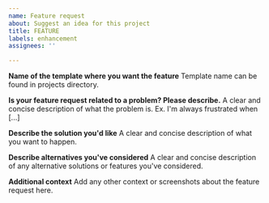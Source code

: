 ```yaml
---
name: Feature request
about: Suggest an idea for this project
title: FEATURE
labels: enhancement
assignees: ''

---
```


**Name of the template where you want the feature**
Template name can be found in projects directory.

**Is your feature request related to a problem? Please describe.**
A clear and concise description of what the problem is. Ex. I'm always frustrated when [...]

**Describe the solution you'd like**
A clear and concise description of what you want to happen.

**Describe alternatives you've considered**
A clear and concise description of any alternative solutions or features you've considered.

**Additional context**
Add any other context or screenshots about the feature request here.
